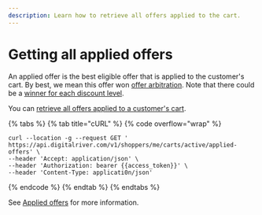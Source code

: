 ```yaml
---
description: Learn how to retrieve all offers applied to the cart.
---
```


# Getting all applied offers

An applied offer is the best eligible offer that is applied to the customer's cart. By best, we mean this offer won [offer arbitration](reconciling-conflicting-offers.md#offer-arbitration). Note that there could be a [winner for each discount level](reconciling-conflicting-offers.md#arbitration-by-discount-level).

You can [retrieve all offers applied to a customer's cart](https://www.digitalriver.com/docs/commerce-api-reference/#tag/Cart-Offers/paths/\~1v1\~1shoppers\~1me\~1carts\~1active\~1applied-offers/get).&#x20;

{% tabs %}
{% tab title="cURL" %}
{% code overflow="wrap" %}
```http
curl --location -g --request GET ' https://api.digitalriver.com/v1/shoppers/me/carts/active/applied-offers' \
--header 'Accept: application/json' \
--header 'Authorization: bearer {{access_token}}' \
--header 'Content-Type: applicati0n/json'
```
{% endcode %}
{% endtab %}
{% endtabs %}

See [Applied offers](../../../general-resources/shopper-apis-reference/carts/offers/applied-offers.md) for more information.
